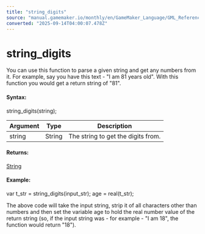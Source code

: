 ```yaml
---
title: "string_digits"
source: "manual.gamemaker.io/monthly/en/GameMaker_Language/GML_Reference/Strings/string_digits.htm"
converted: "2025-09-14T04:00:07.478Z"
---
```


# string\_digits

You can use this function to parse a given string and get any numbers from it. For example, say you have this text - "I am 81 years old". With this function you would get a return string of "81".

#### Syntax:

string\_digits(string);

| Argument | Type | Description |
| --- | --- | --- |
| string | String | The string to get the digits from. |

#### Returns:

[String](../../GML_Overview/Data_Types.md)

#### Example:

var t\_str = string\_digits(input\_str);
age = real(t\_str);

The above code will take the input string, strip it of all characters other than numbers and then set the variable age to hold the real number value of the return string (so, if the input string was - for example - "I am 18", the function would return "18").